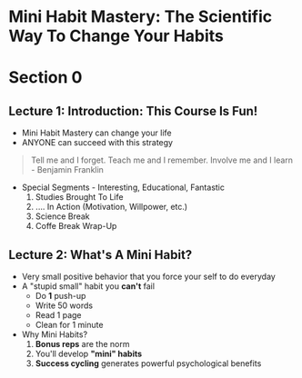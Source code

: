 # Mini Habit Mastery: The Scientific Way To Change Your Habits

# Section 0

## Lecture 1: Introduction: This Course Is Fun!
* Mini Habit Mastery can change your life
* ANYONE can succeed with this strategy

> Tell me and I forget. Teach me and I remember. Involve me and I learn - Benjamin Franklin

* Special Segments - Interesting, Educational, Fantastic
  1. Studies Brought To Life
  2. .... In Action (Motivation, Willpower, etc.)
  3. Science Break
  4. Coffe Break Wrap-Up

## Lecture 2: What's A Mini Habit?
* Very small positive behavior that you force your self to do everyday
* A "stupid small" habit you **can't** fail
  * Do **1** push-up
  * Write 50 words
  * Read 1 page
  * Clean for 1 minute
* Why Mini Habits?
  1. **Bonus reps** are the norm
  2. You'll develop **"mini" habits**
  3. **Success cycling** generates powerful psychological benefits
